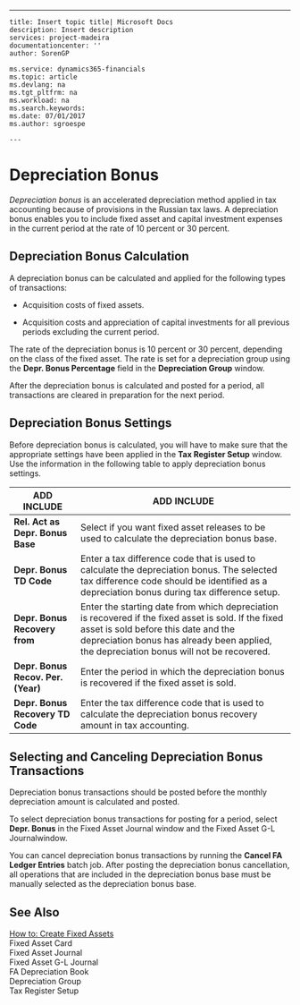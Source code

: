 ---
    title: Insert topic title| Microsoft Docs
    description: Insert description
    services: project-madeira
    documentationcenter: ''
    author: SorenGP

    ms.service: dynamics365-financials
    ms.topic: article
    ms.devlang: na
    ms.tgt_pltfrm: na
    ms.workload: na
    ms.search.keywords:
    ms.date: 07/01/2017
    ms.author: sgroespe

    ---
# Depreciation Bonus
*Depreciation bonus* is an accelerated depreciation method applied in tax accounting because of provisions in the Russian tax laws. A depreciation bonus enables you to include fixed asset and capital investment expenses in the current period at the rate of 10 percent or 30 percent.  
  
## Depreciation Bonus Calculation  
 A depreciation bonus can be calculated and applied for the following types of transactions:  
  
-   Acquisition costs of fixed assets.  
  
-   Acquisition costs and appreciation of capital investments for all previous periods excluding the current period.  
  
 The rate of the depreciation bonus is 10 percent or 30 percent, depending on the class of the fixed asset. The rate is set for a depreciation group using the **Depr. Bonus Percentage** field in the **Depreciation Group** window.  
  
 After the depreciation bonus is calculated and posted for a period, all transactions are cleared in preparation for the next period.  
  
## Depreciation Bonus Settings  
 Before depreciation bonus is calculated, you will have to make sure that the appropriate settings have been applied in the **Tax Register Setup** window. Use the information in the following table to apply depreciation bonus settings.  
  
|ADD INCLUDE<!--[!INCLUDE[bp_tablefield](../../ApplicationDesign/includes/bp_tablefield_md.md)]-->|ADD INCLUDE<!--[!INCLUDE[bp_tabledescription](../../ApplicationDesign/includes/bp_tabledescription_md.md)]-->|  
|---------------------------------|---------------------------------------|  
|**Rel. Act as Depr. Bonus Base**|Select if you want fixed asset releases to be used to calculate the depreciation bonus base.|  
|**Depr. Bonus TD Code**|Enter a tax difference code that is used to calculate the depreciation bonus. The selected tax difference code should be identified as a depreciation bonus during tax difference setup.|  
|**Depr. Bonus Recovery from**|Enter the starting date from which depreciation is recovered if the fixed asset is sold. If the fixed asset is sold before this date and the depreciation bonus has already been applied, the depreciation bonus will not be recovered.|  
|**Depr. Bonus Recov. Per. \(Year\)**|Enter the period in which the depreciation bonus is recovered if the fixed asset is sold.|  
|**Depr. Bonus Recovery TD Code**|Enter the tax difference code that is used to calculate the depreciation bonus recovery amount in tax accounting.|  
  
## Selecting and Canceling Depreciation Bonus Transactions  
 Depreciation bonus transactions should be posted before the monthly depreciation amount is calculated and posted.  
  
 To select depreciation bonus transactions for posting for a period, select **Depr. Bonus** in the Fixed Asset Journal window and the Fixed Asset G-L Journalwindow.  
  
 You can cancel depreciation bonus transactions by running the **Cancel FA Ledger Entries** batch job. After posting the depreciation bonus cancellation, all operations that are included in the depreciation bonus base must be manually selected as the depreciation bonus base.  
  
## See Also  
 [How to: Create Fixed Assets](../../Finance/how-to-create-fixed-assets.md)   
 Fixed Asset Card   
 Fixed Asset Journal   
 Fixed Asset G-L Journal   
 FA Depreciation Book   
 Depreciation Group   
 Tax Register Setup